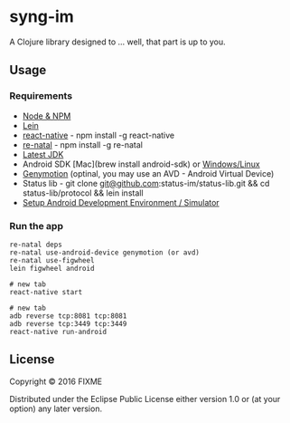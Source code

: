 # syng-im

A Clojure library designed to ... well, that part is up to you.

## Usage

### Requirements
- [Node & NPM](https://nodejs.org/en/)
- [Lein](http://leiningen.org)
- [react-native](https://facebook.github.io/react-native/docs/getting-started.html) - npm install -g react-native
- [re-natal](https://github.com/drapanjanas/re-natal) - npm install -g re-natal
- [Latest JDK](http://www.oracle.com/technetwork/java/javase/downloads/jdk8-downloads-2133151.html)
- Android SDK [Mac](brew install android-sdk) or [Windows/Linux](https://developer.android.com/sdk/installing/index.html)
- [Genymotion](https://www.genymotion.com) (optinal, you may use an AVD - Android Virtual Device)
- Status lib - git clone git@github.com:status-im/status-lib.git && cd status-lib/protocol && lein install
- [Setup Android Development Environment / Simulator](https://facebook.github.io/react-native/docs/android-setup.html)


### Run the app

    re-natal deps
    re-natal use-android-device genymotion (or avd)
    re-natal use-figwheel
    lein figwheel android

    # new tab
    react-native start

    # new tab
    adb reverse tcp:8081 tcp:8081
    adb reverse tcp:3449 tcp:3449
    react-native run-android


## License

Copyright © 2016 FIXME

Distributed under the Eclipse Public License either version 1.0 or (at
your option) any later version.
